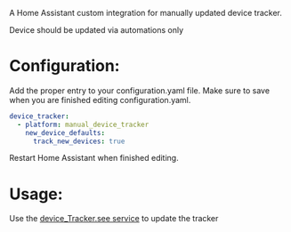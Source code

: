 A Home Assistant custom integration for manually updated device tracker.

Device should be updated via automations only

# Configuration:

Add the proper entry to your configuration.yaml file. Make sure to save when you are finished editing configuration.yaml.

```yaml
device_tracker:
  - platform: manual_device_tracker
    new_device_defaults:
      track_new_devices: true
```

Restart Home Assistant when finished editing.

# Usage:

Use the [device_Tracker.see service](https://www.home-assistant.io/integrations/device_tracker/#device_trackersee-service) to update the tracker